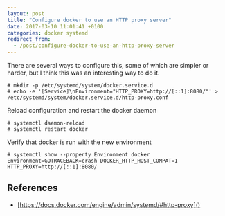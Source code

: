```yaml
---
layout: post
title: "Configure docker to use an HTTP proxy server"
date: 2017-03-10 11:01:41 +0100
categories: docker systemd
redirect_from:
  - /post/configure-docker-to-use-an-http-proxy-server
---
```


There are several ways to configure this, some of which are simpler or harder, but I think this was an interesting way to do it.

    # mkdir -p /etc/systemd/system/docker.service.d
    # echo -e '[Service]\nEnvironment="HTTP_PROXY=http://[::1]:8080/"' > /etc/systemd/system/docker.service.d/http-proxy.conf

Reload configuration and restart the docker daemon

    # systemctl daemon-reload
    # systemctl restart docker

Verify that docker is run with the new environment

    # systemctl show --property Environment docker
    Environment=GOTRACEBACK=crash DOCKER_HTTP_HOST_COMPAT=1 HTTP_PROXY=http://[::1]:8080/

## References

  - [https://docs.docker.com/engine/admin/systemd/#http-proxy]()